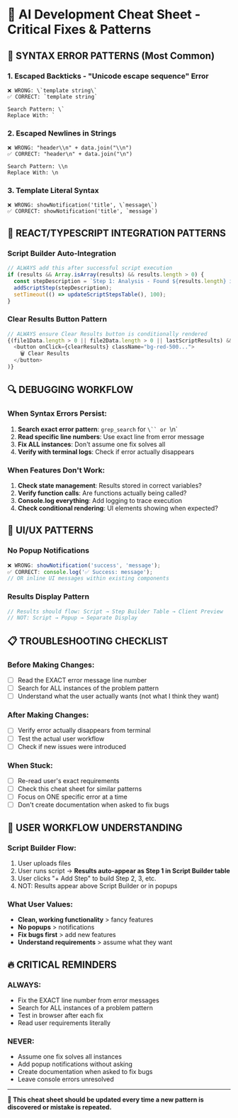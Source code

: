 # 🔧 AI Development Cheat Sheet - Critical Fixes & Patterns

## 🚨 **SYNTAX ERROR PATTERNS** (Most Common)

### **1. Escaped Backticks - "Unicode escape sequence" Error**
```
❌ WRONG: \`template string\`
✅ CORRECT: `template string`

Search Pattern: \`
Replace With: `
```

### **2. Escaped Newlines in Strings**
```
❌ WRONG: "header\\n" + data.join("\\n")
✅ CORRECT: "header\n" + data.join("\n")

Search Pattern: \\n
Replace With: \n
```

### **3. Template Literal Syntax**
```
❌ WRONG: showNotification('title', \`message\`)
✅ CORRECT: showNotification('title', `message`)
```

## 🎯 **REACT/TYPESCRIPT INTEGRATION PATTERNS**

### **Script Builder Auto-Integration**
```typescript
// ALWAYS add this after successful script execution
if (results && Array.isArray(results) && results.length > 0) {
  const stepDescription = `Step 1: Analysis - Found ${results.length} items`;
  addScriptStep(stepDescription);
  setTimeout(() => updateScriptStepsTable(), 100);
}
```

### **Clear Results Button Pattern**
```typescript
// ALWAYS ensure Clear Results button is conditionally rendered
{(file1Data.length > 0 || file2Data.length > 0 || lastScriptResults) && (
  <button onClick={clearResults} className="bg-red-500...">
    🗑️ Clear Results
  </button>
)}
```

## 🔍 **DEBUGGING WORKFLOW**

### **When Syntax Errors Persist:**
1. **Search exact error pattern**: `grep_search` for `\`` or `\\n`
2. **Read specific line numbers**: Use exact line from error message
3. **Fix ALL instances**: Don't assume one fix solves all
4. **Verify with terminal logs**: Check if error actually disappears

### **When Features Don't Work:**
1. **Check state management**: Results stored in correct variables?
2. **Verify function calls**: Are functions actually being called?
3. **Console.log everything**: Add logging to trace execution
4. **Check conditional rendering**: UI elements showing when expected?

## 🎨 **UI/UX PATTERNS**

### **No Popup Notifications**
```typescript
❌ WRONG: showNotification('success', 'message');
✅ CORRECT: console.log('✅ Success: message');
// OR inline UI messages within existing components
```

### **Results Display Pattern**
```typescript
// Results should flow: Script → Step Builder Table → Client Preview
// NOT: Script → Popup → Separate Display
```

## 📋 **TROUBLESHOOTING CHECKLIST**

### **Before Making Changes:**
- [ ] Read the EXACT error message line number
- [ ] Search for ALL instances of the problem pattern
- [ ] Understand what the user actually wants (not what I think they want)

### **After Making Changes:**
- [ ] Verify error actually disappears from terminal
- [ ] Test the actual user workflow
- [ ] Check if new issues were introduced

### **When Stuck:**
- [ ] Re-read user's exact requirements
- [ ] Check this cheat sheet for similar patterns
- [ ] Focus on ONE specific error at a time
- [ ] Don't create documentation when asked to fix bugs

## 🎯 **USER WORKFLOW UNDERSTANDING**

### **Script Builder Flow:**
1. User uploads files
2. User runs script → **Results auto-appear as Step 1 in Script Builder table**
3. User clicks "+ Add Step" to build Step 2, 3, etc.
4. NOT: Results appear above Script Builder or in popups

### **What User Values:**
- **Clean, working functionality** > fancy features
- **No popups** > notifications
- **Fix bugs first** > add new features
- **Understand requirements** > assume what they want

## 🔥 **CRITICAL REMINDERS**

### **ALWAYS:**
- Fix the EXACT line number from error messages
- Search for ALL instances of a problem pattern
- Test in browser after each fix
- Read user requirements literally

### **NEVER:**
- Assume one fix solves all instances
- Add popup notifications without asking
- Create documentation when asked to fix bugs
- Leave console errors unresolved

---

**📌 This cheat sheet should be updated every time a new pattern is discovered or mistake is repeated.** 